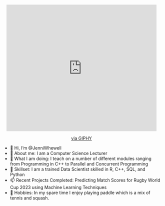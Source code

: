 <div id="header" align="center">
  <iframe src="https://giphy.com/embed/u1WhXLjwgcXpHJBMRM" width="480" height="405" frameBorder="0" class="giphy-embed" allowFullScreen></iframe><p><a href="https://giphy.com/gifs/software-hardware-hardwaresoftware-u1WhXLjwgcXpHJBMRM">via GIPHY</a></p>
</div>

- 👋 Hi, I’m @JenniWhewell
- 👀 About me: I am a Computer Science Lecturer
- 🌱 What I am doing: I teach on a number of different modules ranging from Programming in C++ to Parallel and Concurrent Programming
- 💞️ Skillset: I am a trained Data Scientist skilled in R, C++, SQL, and Python
- 📫 Recent Projects Completed: Predicting Match Scores for Rugby World Cup 2023 using Machine Learning Techniques
- 🌱 Hobbies: In my spare time I enjoy playing paddle which is a mix of tennis and squash.

<!---
JenniWhewell/JenniWhewell is a ✨ special ✨ repository because its `README.md` (this file) appears on your GitHub profile.
You can click the Preview link to take a look at your changes.
--->
